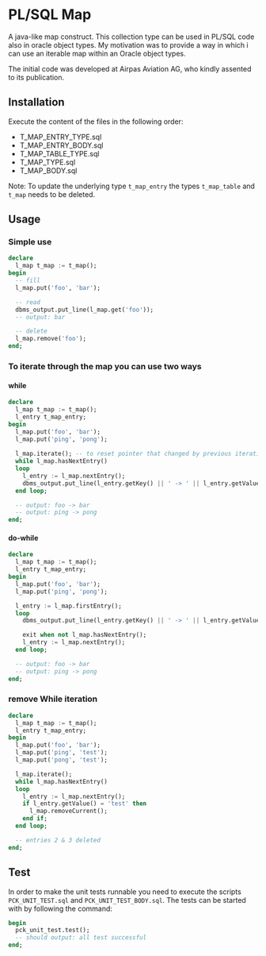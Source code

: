 # PL/SQL Map
A java-like map construct. This collection type can be used in PL/SQL code also in oracle object types.
My motivation was to provide a way in which i can use an iterable map within an Oracle object types.

The initial code was developed at Airpas Aviation AG, who kindly assented to its publication.

## Installation
Execute the content of the files in the following order:
* T_MAP_ENTRY_TYPE.sql
* T_MAP_ENTRY_BODY.sql
* T_MAP_TABLE_TYPE.sql
* T_MAP_TYPE.sql
* T_MAP_BODY.sql

Note: To update the underlying type `t_map_entry` the types `t_map_table` and `t_map` needs to be deleted.

## Usage
### Simple use
```sql
declare
  l_map t_map := t_map();
begin
  -- fill
  l_map.put('foo', 'bar');

  -- read
  dbms_output.put_line(l_map.get('foo'));
  -- output: bar

  -- delete
  l_map.remove('foo');
end;
```
### To iterate through the map you can use two ways
#### while
```sql
declare
  l_map t_map := t_map();
  l_entry t_map_entry;
begin
  l_map.put('foo', 'bar');
  l_map.put('ping', 'pong');
    
  l_map.iterate(); -- to reset pointer that changed by previous iteration, optional
  while l_map.hasNextEntry()
  loop
    l_entry := l_map.nextEntry();
    dbms_output.put_line(l_entry.getKey() || ' -> ' || l_entry.getValue());
  end loop;

  -- output: foo -> bar
  -- output: ping -> pong
end;
```
#### do-while
```sql
declare
  l_map t_map := t_map();
  l_entry t_map_entry;
begin
  l_map.put('foo', 'bar');
  l_map.put('ping', 'pong');

  l_entry := l_map.firstEntry();
  loop
    dbms_output.put_line(l_entry.getKey() || ' -> ' || l_entry.getValue());

    exit when not l_map.hasNextEntry();
    l_entry := l_map.nextEntry();
  end loop;

  -- output: foo -> bar
  -- output: ping -> pong
end;
```

### remove While iteration
```sql
declare
  l_map t_map := t_map();
  l_entry t_map_entry;
begin
  l_map.put('foo', 'bar');
  l_map.put('ping', 'test');
  l_map.put('pong', 'test');

  l_map.iterate();
  while l_map.hasNextEntry()
  loop
    l_entry := l_map.nextEntry();
    if l_entry.getValue() = 'test' then
      l_map.removeCurrent();
    end if;
  end loop;

  -- entries 2 & 3 deleted
end;
```
## Test
In order to make the unit tests runnable you need to execute the scripts `PCK_UNIT_TEST.sql` and `PCK_UNIT_TEST_BODY.sql`. The tests can be started with by following the command:
```sql
begin
  pck_unit_test.test();
  -- should output: all test successful
end;
```